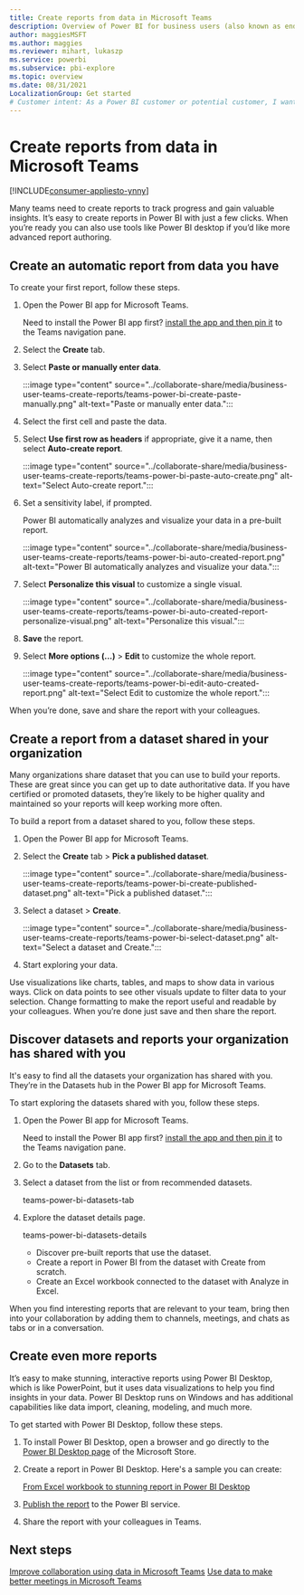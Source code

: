 ```yaml
---
title: Create reports from data in Microsoft Teams
description: Overview of Power BI for business users (also known as end users or business users).
author: maggiesMSFT
ms.author: maggies
ms.reviewer: mihart, lukaszp
ms.service: powerbi
ms.subservice: pbi-explore
ms.topic: overview
ms.date: 08/31/2021
LocalizationGroup: Get started
# Customer intent: As a Power BI customer or potential customer, I want to get a definition of a Power BI consumer so I know if I am a consumer (versus designer, admin, creator, or dev) and, as a consumer, what I can accomplish with the Power BI service.
---
```


# Create reports from data in Microsoft Teams

[!INCLUDE[consumer-appliesto-ynny](../includes/consumer-appliesto-ynny.md)]

Many teams need to create reports to track progress and gain valuable insights. It’s easy to create reports in Power BI with just a few clicks. When you’re ready you can also use tools like Power BI desktop if you’d like more advanced report authoring. 

## Create an automatic report from data you have

To create your first report, follow these steps.

1. Open the Power BI app for Microsoft Teams.

    Need to install the Power BI app first? [install the app and then pin it](../collaborate-share/service-microsoft-teams-app.md#install-the-power-bi-app) to the Teams navigation pane.

2. Select the **Create** tab.
3. Select **Paste or manually enter data**.

    :::image type="content" source="../collaborate-share/media/business-user-teams-create-reports/teams-power-bi-create-paste-manually.png" alt-text="Paste or manually enter data.":::

4. Select the first cell and paste the data.
1. Select **Use first row as headers** if appropriate, give it a name, then select **Auto-create report**.

    :::image type="content" source="../collaborate-share/media/business-user-teams-create-reports/teams-power-bi-paste-auto-create.png" alt-text="Select Auto-create report.":::

1. Set a sensitivity label, if prompted.

    Power BI automatically analyzes and visualize your data in a pre-built report.

    :::image type="content" source="../collaborate-share/media/business-user-teams-create-reports/teams-power-bi-auto-created-report.png" alt-text="Power BI automatically analyzes and visualize your data.":::

1. Select **Personalize this visual** to customize a single visual.

    :::image type="content" source="../collaborate-share/media/business-user-teams-create-reports/teams-power-bi-auto-created-report-personalize-visual.png" alt-text="Personalize this visual.":::

1. **Save** the report.
1. Select **More options (...)** > **Edit** to customize the whole report.

    :::image type="content" source="../collaborate-share/media/business-user-teams-create-reports/teams-power-bi-edit-auto-created-report.png" alt-text="Select Edit to customize the whole report.":::

When you’re done, save and share the report with your colleagues.

## Create a report from a dataset shared in your organization

Many organizations share dataset that you can use to build your reports. These are great since you can get up to date authoritative data. If you have certified or promoted datasets, they’re likely to be higher quality and maintained so your reports will keep working more often.

To build a report from a dataset shared to you, follow these steps.

1. Open the Power BI app for Microsoft Teams.
2. Select the **Create** tab > **Pick a published dataset**.

    :::image type="content" source="../collaborate-share/media/business-user-teams-create-reports/teams-power-bi-create-published-dataset.png" alt-text="Pick a published dataset.":::

4. Select a dataset > **Create**.

    :::image type="content" source="../collaborate-share/media/business-user-teams-create-reports/teams-power-bi-select-dataset.png" alt-text="Select a dataset and Create.":::

6. Start exploring your data.

Use visualizations like charts, tables, and maps to show data in various ways. Click on data points to see other visuals update to filter data to your selection. Change formatting to make the report useful and readable by your colleagues. When you’re done just save and then share the report.

## Discover datasets and reports your organization has shared with you

It's easy to find all the datasets your organization has shared with you. They’re in the Datasets hub in the Power BI app for Microsoft Teams.

To start exploring the datasets shared with you, follow these steps.

1. Open the Power BI app for Microsoft Teams.

    Need to install the Power BI app first? [install the app and then pin it](../collaborate-share/service-microsoft-teams-app.md#install-the-power-bi-app) to the Teams navigation pane.

2. Go to the **Datasets** tab.
3. Select a dataset from the list or from recommended datasets.

    teams-power-bi-datasets-tab

4. Explore the dataset details page.

    teams-power-bi-datasets-details

    - Discover pre-built reports that use the dataset.
    - Create a report in Power BI from the dataset with Create from scratch.
    - Create an Excel workbook connected to the dataset with Analyze in Excel.

When you find interesting reports that are relevant to your team, bring then into your collaboration by adding them to channels, meetings, and chats as tabs or in a conversation.

## Create even more reports

It’s easy to make stunning, interactive reports using Power BI Desktop, which is like PowerPoint, but it uses data visualizations to help you find insights in your data. Power BI Desktop runs on Windows and has additional capabilities like data import, cleaning, modeling, and much more. 

To get started with Power BI Desktop, follow these steps.

1. To install Power BI Desktop, open a browser and go directly to the [Power BI Desktop page](https://aka.ms/pbidesktopstore) of the Microsoft Store.
1. Create a report in Power BI Desktop. Here's a sample you can create:

    [From Excel workbook to stunning report in Power BI Desktop](../create-reports/desktop-excel-stunning-report.md)

1. [Publish the report](../collaborate-share/service-publish-to-web.md) to the Power BI service.
1. Share the report with your colleagues in Teams.

## Next steps

[Improve collaboration using data in Microsoft Teams](business-user-teams-collaboration-data.md)
[Use data to make better meetings in Microsoft Teams](business-user-teams-data.md)